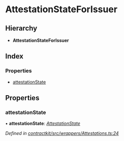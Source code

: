 # AttestationStateForIssuer

## Hierarchy

* **AttestationStateForIssuer**

## Index

### Properties

* [attestationState](_wrappers_attestations_.attestationstateforissuer.md#attestationstate)

## Properties

### attestationState

• **attestationState**: [_AttestationState_](../enums/_wrappers_attestations_.attestationstate.md)

_Defined in_ [_contractkit/src/wrappers/Attestations.ts:24_](https://github.com/celo-org/celo-monorepo/blob/master/packages/contractkit/src/wrappers/Attestations.ts#L24)

